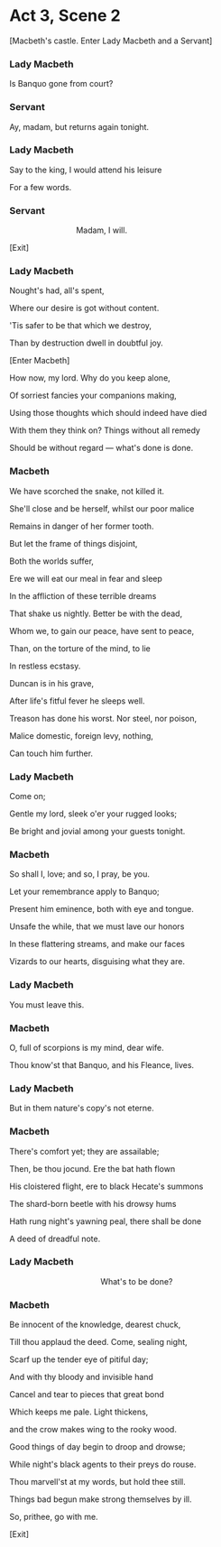 # Act 3, Scene 2

[Macbeth's castle. Enter Lady Macbeth and a Servant]

### Lady Macbeth

Is Banquo gone from court?

### Servant

Ay, madam, but returns again tonight.

### Lady Macbeth

Say to the king, I would attend his leisure

For a few words.

### Servant

                              Madam, I will.

[Exit]

### Lady Macbeth

Nought's had, all's spent,

Where our desire is got without content.

'Tis safer to be that which we destroy,

Than by destruction dwell in doubtful joy.

[Enter Macbeth]

How now, my lord. Why do you keep alone,

Of sorriest fancies your companions making,

Using those thoughts which should indeed have died

With them they think on? Things without all remedy

Should be without regard — what's done is done.

### Macbeth

We have scorched the snake, not killed it.

She'll close and be herself, whilst our poor malice

Remains in danger of her former tooth.

But let the frame of things disjoint, 

Both the worlds suffer,

Ere we will eat our meal in fear and sleep

In the affliction of these terrible dreams

That shake us nightly. Better be with the dead,

Whom we, to gain our peace, have sent to peace,

Than, on the torture of the mind, to lie

In restless ecstasy. 

Duncan is in his grave,

After life's fitful fever he sleeps well.

Treason has done his worst. Nor steel, nor poison,

Malice domestic, foreign levy, nothing,

Can touch him further.

### Lady Macbeth

Come on;

Gentle my lord, sleek o'er your rugged looks;

Be bright and jovial among your guests tonight.

### Macbeth

So shall I, love; and so, I pray, be you.

Let your remembrance apply to Banquo;

Present him eminence, both with eye and tongue.

Unsafe the while, that we must lave our honors 

In these flattering streams, and make our faces 

Vizards to our hearts, disguising what they are.

### Lady Macbeth

You must leave this.

### Macbeth

O, full of scorpions is my mind, dear wife.

Thou know'st that Banquo, and his Fleance, lives.

### Lady Macbeth

But in them nature's copy's not eterne.

### Macbeth

There's comfort yet; they are assailable;

Then, be thou jocund. Ere the bat hath flown

His cloistered flight, ere to black Hecate's summons

The shard-born beetle with his drowsy hums

Hath rung night's yawning peal, there shall be done

A deed of dreadful note.

### Lady Macbeth

                                         What's to be done?

### Macbeth

Be innocent of the knowledge, dearest chuck,

Till thou applaud the deed. Come, sealing night,

Scarf up the tender eye of pitiful day;    

And with thy bloody and invisible hand

Cancel and tear to pieces that great bond

Which keeps me pale. Light thickens, 

and the crow makes wing to the rooky wood.

Good things of day begin to droop and drowse;

While night's black agents to their preys do rouse.

Thou marvell'st at my words, but hold thee still.

Things bad begun make strong themselves by ill.

So, prithee, go with me.

[Exit]